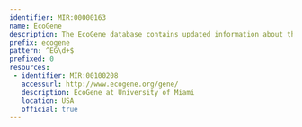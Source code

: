 ```yaml
---
identifier: MIR:00000163
name: EcoGene
description: The EcoGene database contains updated information about the E. coli K-12 genome and proteome sequences, including extensive gene bibliographies. A major EcoGene focus has been the re-evaluation of translation start sites.
prefix: ecogene
pattern: ^EG\d+$
prefixed: 0
resources:
 - identifier: MIR:00100208
   accessurl: http://www.ecogene.org/gene/
   description: EcoGene at University of Miami
   location: USA
   official: true
---
```

